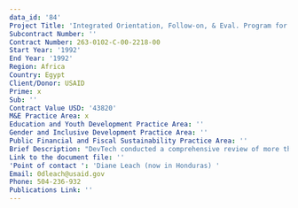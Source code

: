 ```yaml
---
data_id: '84'
Project Title: 'Integrated Orientation, Follow-on, & Eval. Program for Participant Training'
Subcontract Number: ''
Contract Number: 263-0102-C-00-2218-00
Start Year: '1992'
End Year: '1992'
Region: Africa
Country: Egypt
Client/Donor: USAID
Prime: x
Sub: ''
Contract Value USD: '43820'
M&E Practice Area: x
Education and Youth Development Practice Area: ''
Gender and Inclusive Development Practice Area: ''
Public Financial and Fiscal Sustainability Practice Area: ''
Brief Description: "DevTech conducted a comprehensive review of more than 60 training projects undertaken by USAID/Egypt since the 1970s. The purpose of this project was to determine Mission goals for an integrated orientation, follow-on, and evaluation (OFE) program through interviews with Mission officials; carry out an inventory of all OFE activities implemented in the Mission projects; analyze the status of OFE activities with regard to policy requirements; and assess the needs of the recipients through interviews with returned participants. DevTech also evaluated organizations and institutions working in Egypt to determine their interest in participation, their capacity to effectively participate, and ways various organizations could work together to assist the Mission in carrying out its training objectives.\r\n\r\nBased upon the findings, DevTech recommended a five-year implementation plan for an OFE program that appropriately and creatively utilized all available resources, fostered effective networking at a minimum cost, emphasized quality of contacts rather than quantity, and incorporated the specific needs and circumstances of USAID/Egypt."
Link to the document file: ''
'Point of contact ': 'Diane Leach (now in Honduras) '
Email: 0dleach@usaid.gov
Phone: 504-236-932
Publications Link: ''
---
```

